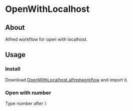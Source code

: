 OpenWithLocalhost
=================

## About

Alfred workflow for open with localhost.

## Usage

### Install

Download [OpenWithLocalhost.alfredworkflow](https://github.com/nakajmg/OpenWithLocalhost/raw/master/OpenWithLocalhost.alfredworkflow) and import it.

### Open with number

Type number after `l`
